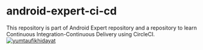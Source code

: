 # android-expert-ci-cd
This repository is part of Android Expert repository and a repository to learn Continuous Integration-Continuous Delivery using CircleCI.
[![yumtaufikhidayat](https://circleci.com/gh/yumtaufikhidayat/android-expert-ci-cd.svg?style=shield)](https://circleci.com/gh/yumtaufikhidayat/android-expert-ci-cd)
